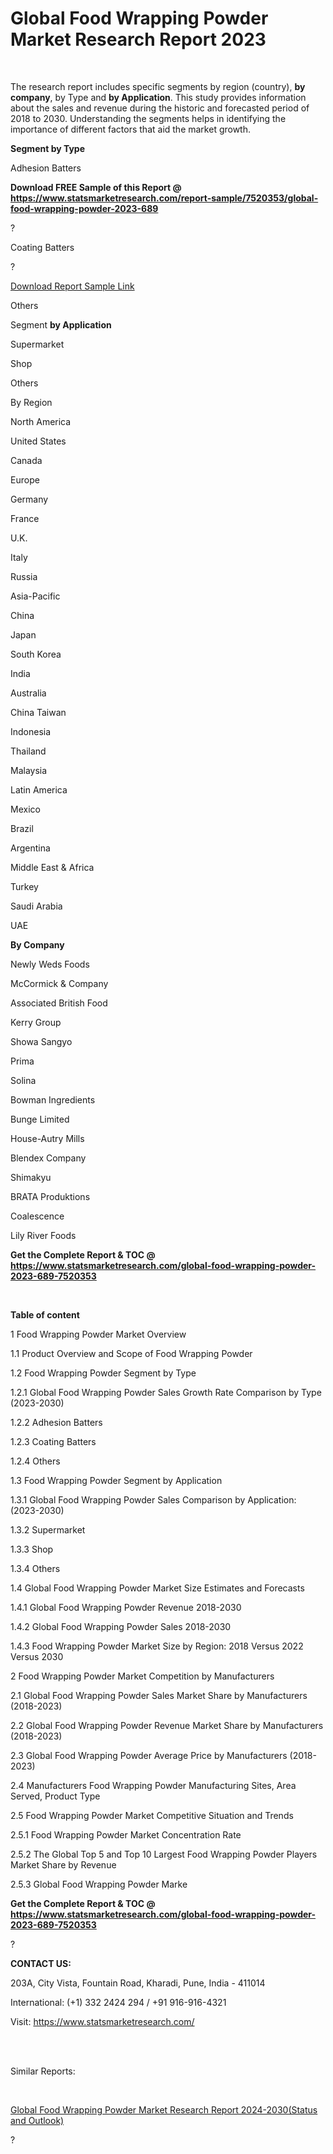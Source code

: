 <h1>Global Food Wrapping Powder Market Research Report 2023</h1><br/><p>The research report includes specific segments by region (country), <strong>by company</strong>, by Type and <strong>by Application</strong>. This study provides information about the sales and revenue during the historic and forecasted period of 2018 to 2030. Understanding the segments helps in identifying the importance of different factors that aid the market growth.</p>
 
 
 
 <p><strong>Segment by Type</strong></p>
 
 
 
 <p>Adhesion Batters</p>
 
 
 
 <div><b>Download FREE Sample of this Report @ <a href="https://www.statsmarketresearch.com/download-free-sample/7520353/global-food-wrapping-powder-2023-689">https://www.statsmarketresearch.com/report-sample/7520353/global-food-wrapping-powder-2023-689</a></b></div>
 
 
 
 <p>? </p>
 
 
 
 <p>Coating Batters</p>
 
 
 
 <p>? </p>
 
 
 
 <p><a href="https://www.statsmarketresearch.com/download-free-sample/7520353/global-food-wrapping-powder-2023-689">Download Report Sample Link</a></p>
 
 
 
 <p>Others</p>
 
 
 
 <p>Segment <strong>by Application</strong></p>
 
 
 
 <p>Supermarket</p>
 
 
 
 <p>Shop</p>
 
 
 
 <p>Others</p>
 
 
 
 <p>By Region</p>
 
 
 
 <p>North America</p>
 
 
 
 <p>United States</p>
 
 
 
 <p>Canada</p>
 
 
 
 <p>Europe</p>
 
 
 
 <p>Germany</p>
 
 
 
 <p>France</p>
 
 
 
 <p>U.K.</p>
 
 
 
 <p>Italy</p>
 
 
 
 <p>Russia</p>
 
 
 
 <p>Asia-Pacific</p>
 
 
 
 <p>China</p>
 
 
 
 <p>Japan</p>
 
 
 
 <p>South Korea</p>
 
 
 
 <p>India</p>
 
 
 
 <p>Australia</p>
 
 
 
 <p>China Taiwan</p>
 
 
 
 <p>Indonesia</p>
 
 
 
 <p>Thailand</p>
 
 
 
 <p>Malaysia</p>
 
 
 
 <p>Latin America</p>
 
 
 
 <p>Mexico</p>
 
 
 
 <p>Brazil</p>
 
 
 
 <p>Argentina</p>
 
 
 
 <p>Middle East & Africa</p>
 
 
 
 <p>Turkey</p>
 
 
 
 <p>Saudi Arabia</p>
 
 
 
 <p>UAE</p>
 
 
 
 <p><strong>By Company</strong></p>
 
 
 
 <p>Newly Weds Foods</p>
 
 
 
 <p>McCormick & Company</p>
 
 
 
 <p>Associated British Food</p>
 
 
 
 <p>Kerry Group</p>
 
 
 
 <p>Showa Sangyo</p>
 
 
 
 <p>Prima</p>
 
 
 
 <p>Solina</p>
 
 
 
 <p>Bowman Ingredients</p>
 
 
 
 <p>Bunge Limited</p>
 
 
 
 <p>House-Autry Mills</p>
 
 
 
 <p>Blendex Company</p>
 
 
 
 <p>Shimakyu</p>
 
 
 
 <p>BRATA Produktions</p>
 
 
 
 <p>Coalescence</p>
 
 
 
 <p>Lily River Foods</p>
 
 
 
 <div><b>Get the Complete Report & TOC @ <a href="https://www.statsmarketresearch.com/global-food-wrapping-powder-2023-689-7520353">https://www.statsmarketresearch.com/global-food-wrapping-powder-2023-689-7520353</a></b></div>
 
 
 
 <p><br />
 
 <b>Table of content</b></p>
 
 
 
 <p>1 Food Wrapping Powder Market Overview<br />
 
 1.1 Product Overview and Scope of Food Wrapping Powder<br />
 
 1.2 Food Wrapping Powder Segment by Type<br />
 
 1.2.1 Global Food Wrapping Powder Sales Growth Rate Comparison by Type (2023-2030)<br />
 
 1.2.2 Adhesion Batters<br />
 
 1.2.3 Coating Batters<br />
 
 1.2.4 Others<br />
 
 1.3 Food Wrapping Powder Segment by Application<br />
 
 1.3.1 Global Food Wrapping Powder Sales Comparison by Application: (2023-2030)<br />
 
 1.3.2 Supermarket<br />
 
 1.3.3 Shop<br />
 
 1.3.4 Others<br />
 
 1.4 Global Food Wrapping Powder Market Size Estimates and Forecasts<br />
 
 1.4.1 Global Food Wrapping Powder Revenue 2018-2030<br />
 
 1.4.2 Global Food Wrapping Powder Sales 2018-2030<br />
 
 1.4.3 Food Wrapping Powder Market Size by Region: 2018 Versus 2022 Versus 2030<br />
 
 2 Food Wrapping Powder Market Competition by Manufacturers<br />
 
 2.1 Global Food Wrapping Powder Sales Market Share by Manufacturers (2018-2023)<br />
 
 2.2 Global Food Wrapping Powder Revenue Market Share by Manufacturers (2018-2023)<br />
 
 2.3 Global Food Wrapping Powder Average Price by Manufacturers (2018-2023)<br />
 
 2.4 Manufacturers Food Wrapping Powder Manufacturing Sites, Area Served, Product Type<br />
 
 2.5 Food Wrapping Powder Market Competitive Situation and Trends<br />
 
 2.5.1 Food Wrapping Powder Market Concentration Rate<br />
 
 2.5.2 The Global Top 5 and Top 10 Largest Food Wrapping Powder Players Market Share by Revenue<br />
 
 2.5.3 Global Food Wrapping Powder Marke</p>
 
 
 
 <div><b>Get the Complete Report & TOC @ <a href="https://www.statsmarketresearch.com/global-food-wrapping-powder-2023-689-7520353">https://www.statsmarketresearch.com/global-food-wrapping-powder-2023-689-7520353</a></b></div>
 
 
 
 <p>? </p>
 
 
 
 <p><b>CONTACT US:</b><br />
 
 203A, City Vista, Fountain Road, Kharadi, Pune, India - 411014<br />
 
 International: (+1) 332 2424 294 / +91 916-916-4321<br />
 
 Visit: <a href="https://www.statsmarketresearch.com/">https://www.statsmarketresearch.com/</a><br />
 
 <br />
 
 <br />
 
 Similar Reports:<br />
 
 <br />
 
 <a href="https://www.statsmarketresearch.com/global-food-wrapping-powder-2024-2030-313-7957135">Global Food Wrapping Powder Market Research Report 2024-2030(Status and Outlook)</a><br />
 
 ? </p>